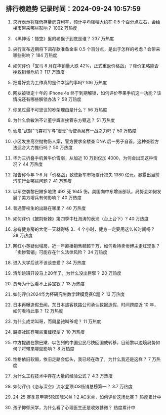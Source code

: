 
## 排行榜趋势 记录时间：2024-09-24 10:57:59
  
  1. 央行表示将降低存量房贷利率，预计平均降幅大约在 0.5 个百分点左右，会给楼市带来哪些影响？ 1002 万热度
    
  2. 《黑神话：悟空》里的老猴子到底是谁？ 237 万热度
    
  3. 央行宣布近期将下调存款准备金率 0.5 个百分点，是出于怎样的考虑？会带来哪些影响？ 184 万热度
    
  4. 如何评价「宝马 8 月在华销量大跌 42%，正式重返价格战」？降价策略能否挽救销量危机？ 117 万热度
    
  5. 把爱好变为工作真的是件幸运的事吗? 106 万热度
    
  6. 网友被锁定十年的 iPhone 4s 终于到期解锁，如何评价苹果手机这一功能？该情况还有哪些解锁办法？ 58 万热度
    
  7. 你见过最不可思议的吵架理由是什么？ 56 万热度
    
  8. 为什么俞敏洪不让董宇辉直接管东方甄选？ 51 万热度
    
  9. 仙舟“武魁”飞霄将军与“虚无”令使黄泉有一战之力吗？ 50 万热度
    
  10. 小区发生高空抛物伤人案，警方要求全楼查 DNA 后一男子自首，这种查验方法适合大力推行吗？ 50 万热度
    
  11. 华为三折叠手机黄牛价雪崩，从加近 10 万到仅加 4000，为何会出现这种情况？ 44 万热度
    
  12. 报告称今年 1-8 月「价格战」致使新车市场累计损失 1380 亿元，暴露出当前汽车行业哪些问题？ 41 万热度
    
  13. 以军空袭黎巴嫩多地致 492 死 1645 伤，美国向中东增派部队，局势会如何发展？美方增兵有何影响？ 40 万热度
    
  14. 普通警校生的出路在哪里？ 40 万热度
    
  15. 如何评价《披荆斩棘》第四季中杜海涛的表现（台上台下）? 40 万热度
    
  16. 总有健身房的大佬一天就得练 3、4 个小时，健身一定要用这么长时间吗？ 38 万热度
    
  17. 网红小英疑似塌房，近一年直播销售额超千万，如何看待卖惨博主走红现象？「卖惨营销」可能存在什么法律风险？ 34 万热度
    
  18. 进入大学后该不该谈恋爱？ 34 万热度
    
  19. 清华姚班开设马上20年了，为什么没出巨擘？ 20 万热度
    
  20. 贾母为什么看不上薛宝钗？ 13 万热度
    
  21. 如何评价2024华为杯研究生数学建模竞赛C题？ 13 万热度
    
  22. 日本再曝造假丑闻，东日本旅客铁路公司承认数据造假，时间跨度近 10 年，如何看待此事？ 12 万热度
    
  23. 为什么成龙叫哥，而周星驰叫爷呢？ 11 万热度
    
  24. 魔搭社区有哪些宝藏模型？ 10 万热度
    
  25. 中方提醒在黎巴嫩、以色列的中国公民尽快回国或转移，目前黎以边境局势如何？将带来哪些影响？ 8 万热度
    
  26. 性格依旧软弱，依旧走路会低头，我已经在改了，为什么我还是这样？ 7 万热度
    
  27. 为什么工程技术中存在大量的经验公式？ 4.3 万热度
    
  28. 如何评价《恋与深空》流水登顶iOS畅销总榜第一？ 3.7 万热度
    
  29. 24-25 赛季意甲第5轮国际米兰 1:2 AC米兰，如何评价这场比赛？ 热度累计中
    
  30. 孩子抑郁厌学，为什么看了心理医生还是收效甚微？ 热度累计中
    